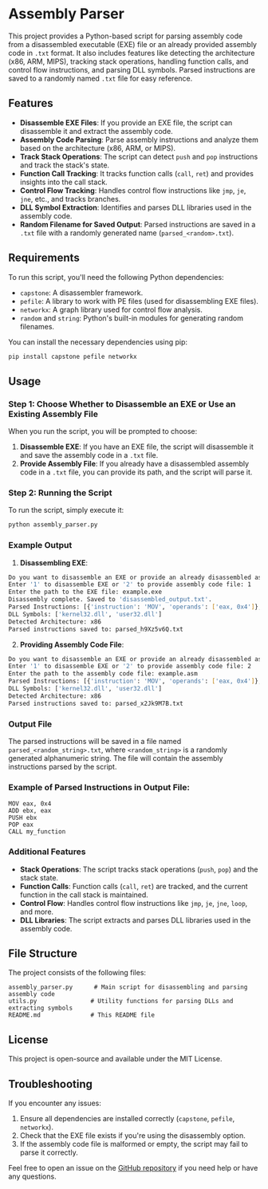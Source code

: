 # Assembly Parser

This project provides a Python-based script for parsing assembly code from a disassembled executable (EXE) file or an already provided assembly code in `.txt` format. It also includes features like detecting the architecture (x86, ARM, MIPS), tracking stack operations, handling function calls, and control flow instructions, and parsing DLL symbols. Parsed instructions are saved to a randomly named `.txt` file for easy reference.

## Features

- **Disassemble EXE Files**: If you provide an EXE file, the script can disassemble it and extract the assembly code.
- **Assembly Code Parsing**: Parse assembly instructions and analyze them based on the architecture (x86, ARM, or MIPS).
- **Track Stack Operations**: The script can detect `push` and `pop` instructions and track the stack's state.
- **Function Call Tracking**: It tracks function calls (`call`, `ret`) and provides insights into the call stack.
- **Control Flow Tracking**: Handles control flow instructions like `jmp`, `je`, `jne`, etc., and tracks branches.
- **DLL Symbol Extraction**: Identifies and parses DLL libraries used in the assembly code.
- **Random Filename for Saved Output**: Parsed instructions are saved in a `.txt` file with a randomly generated name (`parsed_<random>.txt`).

## Requirements

To run this script, you'll need the following Python dependencies:

- `capstone`: A disassembler framework.
- `pefile`: A library to work with PE files (used for disassembling EXE files).
- `networkx`: A graph library used for control flow analysis.
- `random` and `string`: Python's built-in modules for generating random filenames.

You can install the necessary dependencies using pip:

```bash
pip install capstone pefile networkx
```

## Usage

### Step 1: Choose Whether to Disassemble an EXE or Use an Existing Assembly File

When you run the script, you will be prompted to choose:

1. **Disassemble EXE**: If you have an EXE file, the script will disassemble it and save the assembly code in a `.txt` file.
2. **Provide Assembly File**: If you already have a disassembled assembly code in a `.txt` file, you can provide its path, and the script will parse it.

### Step 2: Running the Script

To run the script, simply execute it:

```bash
python assembly_parser.py
```

### Example Output

1. **Disassembling EXE**:

```bash
Do you want to disassemble an EXE or provide an already disassembled assembly file?
Enter '1' to disassemble EXE or '2' to provide assembly code file: 1
Enter the path to the EXE file: example.exe
Disassembly complete. Saved to 'disassembled_output.txt'.
Parsed Instructions: [{'instruction': 'MOV', 'operands': ['eax, 0x4']}, {'instruction': 'ADD', 'operands': ['ebx, eax']}, ...]
DLL Symbols: ['kernel32.dll', 'user32.dll']
Detected Architecture: x86
Parsed instructions saved to: parsed_h9Xz5v6Q.txt
```

2. **Providing Assembly Code File**:

```bash
Do you want to disassemble an EXE or provide an already disassembled assembly file?
Enter '1' to disassemble EXE or '2' to provide assembly code file: 2
Enter the path to the assembly code file: example.asm
Parsed Instructions: [{'instruction': 'MOV', 'operands': ['eax, 0x4']}, {'instruction': 'ADD', 'operands': ['ebx, eax']}, ...]
DLL Symbols: ['kernel32.dll', 'user32.dll']
Detected Architecture: x86
Parsed instructions saved to: parsed_x2Jk9M7B.txt
```

### Output File

The parsed instructions will be saved in a file named `parsed_<random_string>.txt`, where `<random_string>` is a randomly generated alphanumeric string. The file will contain the assembly instructions parsed by the script.

### Example of Parsed Instructions in Output File:

```text
MOV eax, 0x4
ADD ebx, eax
PUSH ebx
POP eax
CALL my_function
```

### Additional Features

- **Stack Operations**: The script tracks stack operations (`push`, `pop`) and the stack state.
- **Function Calls**: Function calls (`call`, `ret`) are tracked, and the current function in the call stack is maintained.
- **Control Flow**: Handles control flow instructions like `jmp`, `je`, `jne`, `loop`, and more.
- **DLL Libraries**: The script extracts and parses DLL libraries used in the assembly code.

## File Structure

The project consists of the following files:

```
assembly_parser.py      # Main script for disassembling and parsing assembly code
utils.py               # Utility functions for parsing DLLs and extracting symbols
README.md              # This README file
```

## License

This project is open-source and available under the MIT License.

## Troubleshooting

If you encounter any issues:

1. Ensure all dependencies are installed correctly (`capstone`, `pefile`, `networkx`).
2. Check that the EXE file exists if you're using the disassembly option.
3. If the assembly code file is malformed or empty, the script may fail to parse it correctly.

Feel free to open an issue on the [GitHub repository](https://github.com/deltaSecGroup/assembly_parser) if you need help or have any questions.
